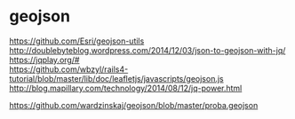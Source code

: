 geojson
=======
https://github.com/Esri/geojson-utils <br>
http://doublebyteblog.wordpress.com/2014/12/03/json-to-geojson-with-jq/ <br>
https://jqplay.org/# <br>
https://github.com/wbzyl/rails4-tutorial/blob/master/lib/doc/leafletjs/javascripts/geojson.js <br>
http://blog.mapillary.com/technology/2014/08/12/jq-power.html

https://github.com/wardzinskaj/geojson/blob/master/proba.geojson
